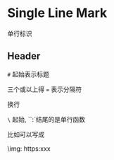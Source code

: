 # Single Line Mark


单行标识

## Header

`#` 起始表示标题

三个或以上得 `=` 表示分隔符

换行


`\` 起始, ``:`结尾的是单行函数

比如可以写成

\img: https:xxx

